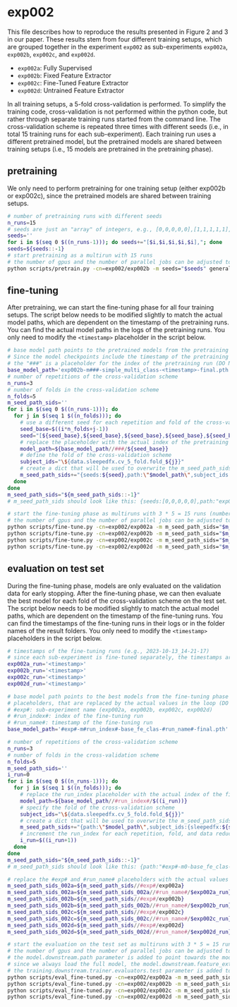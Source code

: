 # exp002

This file describes how to reproduce the results presented in Figure 2 and 3 in our paper.
These results stem from four different training setups, which are grouped together in the experiment `exp002` as
sub-experiments `exp002a`, `exp002b`, `exp002c`, and `exp002d`.

- `exp002a`: Fully Supervised
- `exp002b`: Fixed Feature Extractor
- `exp002c`: Fine-Tuned Feature Extractor
- `exp002d`: Untrained Feature Extractor

In all training setups, a 5-fold cross-validation is performed.
To simplify the training code, cross-validation is not performed within the python code, but rather through separate
training runs started from the command line.
The cross-validation scheme is repeated three times with different seeds (i.e., in total 15 training runs for each
sub-experiment).
Each training run uses a different pretrained model, but the pretrained models are shared between training setups (i.e.,
15 models are pretrained in the pretraining phase).

## pretraining

We only need to perform pretraining for one training setup (either exp002b or exp002c), since the pretrained models are
shared between training setups.

```bash
# number of pretraining runs with different seeds
n_runs=15
# seeds are just an "array" of integers, e.g., [0,0,0,0,0],[1,1,1,1,1],...
seeds=''
for i in $(seq 0 $((n_runs-1))); do seeds+="[$i,$i,$i,$i,$i],"; done
seeds=${seeds::-1}
# start pretraining as a multirun with 15 runs
# the number of gpus and the number of parallel jobs can be adjusted to the available resources
python scripts/pretrain.py -cn=exp002/exp002b -m seeds="$seeds" general.gpus=[0] hydra.launcher.n_jobs=10
```

## fine-tuning

After pretraining, we can start the fine-tuning phase for all four training setups.
The script below needs to be modified slightly to match the actual model paths, which are dependent on the timestamp of
the pretraining runs.
You can find the actual model paths in the logs of the pretraining runs.
You only need to modify the `<timestamp>` placeholder in the script below.

```bash
# base model path points to the pretrained models from the pretraining run
# Since the model checkpoints include the timestamp of the pretraining run, the actual model paths need to be adjusted manually (e.g., exp002b-m###-simple_multi_class-2023-10-12_18-34-48-final.pth).
# the "###" is a placeholder for the index of the pretraining run (DO NOT MODIFY)
base_model_path='exp002b-m###-simple_multi_class-<timestamp>-final.pth'
# number of repetitions of the cross-validation scheme
n_runs=3
# number of folds in the cross-validation scheme
n_folds=5
m_seed_path_sids=''
for i in $(seq 0 $((n_runs-1))); do
  for j in $(seq 1 $((n_folds))); do
    # use a different seed for each repetition and fold of the cross-validation scheme
    seed_base=$((i*n_folds+j-1))
    seed="[${seed_base},${seed_base},${seed_base},${seed_base},${seed_base}]"
    # replace the placeholder with the actual index of the pretraining run, which is the same as the seed
    model_path=${base_model_path//###/${seed_base}}
    # define the fold of the cross-validation scheme
    subject_ids="\${data.sleepedfx.cv_5_fold.fold_${j}}"
    # create a dict that will be used to overwrite the m_seed_path_sids parameter in the config
    m_seed_path_sids+="{seeds:${seed},path:\"$model_path\",subject_ids:{sleepedfx:${subject_ids}}},"
  done
done
m_seed_path_sids="${m_seed_path_sids::-1}"
# m_seed_path_sids should look like this: {seeds:[0,0,0,0,0],path:"exp002b-m0-simple_multi_class-2023-10-12_18-34-48-final.pth",subject_ids:{sleepedfx:${data.sleepedfx.cv_5_fold.fold_1}}},{seeds:[1,1,1,1,1],path:"exp002b-m1-simple_multi_class-2023-10-12_18-34-48-final.pth",subject_ids:{sleepedfx:${data.sleepedfx.cv_5_fold.fold_2}}},...

# start the fine-tuning phase as multiruns with 3 * 5 = 15 runs (number of repetitions * number of folds)
# the number of gpus and the number of parallel jobs can be adjusted to the available resources
python scripts/fine-tune.py -cn=exp002/exp002a -m m_seed_path_sids="$m_seed_path_sids" general.gpus=[0] hydra.launcher.n_jobs=10
python scripts/fine-tune.py -cn=exp002/exp002b -m m_seed_path_sids="$m_seed_path_sids" general.gpus=[0] hydra.launcher.n_jobs=10
python scripts/fine-tune.py -cn=exp002/exp002c -m m_seed_path_sids="$m_seed_path_sids" general.gpus=[0] hydra.launcher.n_jobs=10
python scripts/fine-tune.py -cn=exp002/exp002d -m m_seed_path_sids="$m_seed_path_sids" general.gpus=[0] hydra.launcher.n_jobs=10
```

## evaluation on test set

During the fine-tuning phase, models are only evaluated on the validation data for early stopping.
After the fine-tuning phase, we can then evaluate the best model for each fold of the cross-validation scheme on the
test set.
The script below needs to be modified slightly to match the actual model paths, which are dependent on the timestamp of
the fine-tuning runs.
You can find the timestamps of the fine-tuning runs in their logs or in the folder names of the result folders.
You only need to modify the `<timestamp>` placeholders in the script below.

```bash
# timestamps of the fine-tuning runs (e.g., 2023-10-13_14-21-17)
# since each sub-experiment is fine-tuned separately, the timestamps are different for each sub-experiment
exp002a_run='<timestamp>'
exp002b_run='<timestamp>'
exp002c_run='<timestamp>'
exp002d_run='<timestamp>'

# base model path points to the best models from the fine-tuning phase
# placeholders, that are replaced by the actual values in the loop (DO NOT MODIFY):
# #exp#: sub-experiment name (exp002a, exp002b, exp002c, exp002d)
# #run_index#: index of the fine-tuning run
# #run_name#: timestamp of the fine-tuning run
base_model_path='#exp#-m#run_index#-base_fe_clas-#run_name#-final.pth'

# number of repetitions of the cross-validation scheme
n_runs=3
# number of folds in the cross-validation scheme
n_folds=5
m_seed_path_sids=''
i_run=0
for i in $(seq 0 $((n_runs-1))); do
  for j in $(seq 1 $((n_folds))); do
    # replace the run_index placeholder with the actual index of the fine-tuning run
    model_path=${base_model_path//#run_index#/$((i_run))}
    # specify the fold of the cross-validation scheme
    subject_ids="\${data.sleepedfx.cv_5_fold.fold_${j}}"
    # create a dict that will be used to overwrite the m_seed_path_sids parameter in the config
    m_seed_path_sids+="{path:\"$model_path\",subject_ids:{sleepedfx:${subject_ids}}},"
    # increment the run_index for each repetition, fold, and data reduction
    i_run=$((i_run+1))
  done
done
m_seed_path_sids="${m_seed_path_sids::-1}"
# m_seed_path_sids should look like this: {path:"#exp#-m0-base_fe_clas-#run_name#-final.pth",subject_ids:{sleepedfx:${data.sleepedfx.cv_5_fold.fold_1}}},{path:"#exp#-m1-base_fe_clas-#run_name#-final.pth",subject_ids:{sleepedfx:${data.sleepedfx.cv_5_fold.fold_2}}},...

# replace the #exp# and #run_name# placeholders with the actual values for each sub-experiment
m_seed_path_sids_002a=${m_seed_path_sids//#exp#/exp002a}
m_seed_path_sids_002a=${m_seed_path_sids_002a//#run_name#/$exp002a_run}
m_seed_path_sids_002b=${m_seed_path_sids//#exp#/exp002b}
m_seed_path_sids_002b=${m_seed_path_sids_002b//#run_name#/$exp002b_run}
m_seed_path_sids_002c=${m_seed_path_sids//#exp#/exp002c}
m_seed_path_sids_002c=${m_seed_path_sids_002c//#run_name#/$exp002c_run}
m_seed_path_sids_002d=${m_seed_path_sids//#exp#/exp002d}
m_seed_path_sids_002d=${m_seed_path_sids_002d//#run_name#/$exp002d_run}

# start the evaluation on the test set as multiruns with 3 * 5 = 15 runs (number of repetitions * number of folds)
# the number of gpus and the number of parallel jobs can be adjusted to the available resources
# the model.downstream.path parameter is added to point towards the model path defined in m_seed_path_sids
# since we always load the full model, the model.downstream.feature_extractor.path parameter is set to null
# the training.downstream.trainer.evaluators.test parameter is added to specify the evaluator that should be used for the test set
python scripts/eval_fine-tuned.py -cn=exp002/exp002a -m m_seed_path_sids="$m_seed_path_sids_002a" +model.downstream.path='${m_seed_path_sids.path}' +training.downstream.trainer.evaluators.test='${evaluators.downstream.test}' model.downstream.feature_extractor.path=null general.gpus=[0] hydra.launcher.n_jobs=10
python scripts/eval_fine-tuned.py -cn=exp002/exp002b -m m_seed_path_sids="$m_seed_path_sids_002b" +model.downstream.path='${m_seed_path_sids.path}' +training.downstream.trainer.evaluators.test='${evaluators.downstream.test}' model.downstream.feature_extractor.path=null general.gpus=[0] hydra.launcher.n_jobs=10
python scripts/eval_fine-tuned.py -cn=exp002/exp002c -m m_seed_path_sids="$m_seed_path_sids_002c" +model.downstream.path='${m_seed_path_sids.path}' +training.downstream.trainer.evaluators.test='${evaluators.downstream.test}' model.downstream.feature_extractor.path=null general.gpus=[0] hydra.launcher.n_jobs=10
python scripts/eval_fine-tuned.py -cn=exp002/exp002d -m m_seed_path_sids="$m_seed_path_sids_002d" +model.downstream.path='${m_seed_path_sids.path}' +training.downstream.trainer.evaluators.test='${evaluators.downstream.test}' model.downstream.feature_extractor.path=null general.gpus=[0] hydra.launcher.n_jobs=10
```
